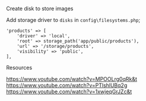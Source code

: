 Create disk to store images


Add storage driver to `disks` in `config\filesystems.php`;

    'products' => [
        'driver' => 'local',
        'root' => storage_path('app/public/products'),
        'url' => '/storage/products',
        'visibility' => 'public',
    ],


Resources

https://www.youtube.com/watch?v=MPOOLrg0qRk&t
https://www.youtube.com/watch?v=PTlshlUBq2g
https://www.youtube.com/watch?v=1xwjeqGrJZc&t

